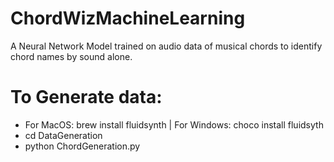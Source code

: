 # ChordWizMachineLearning

A Neural Network Model trained on audio data of musical chords to identify chord names by sound alone.

# To Generate data:

- For MacOS: brew install fluidsynth | For Windows: choco install fluidsyth
- cd DataGeneration
- python ChordGeneration.py
